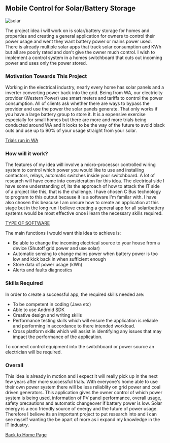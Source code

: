## Mobile Control for Solar/Battery Storage

![solar](https://user-images.githubusercontent.com/48243224/54472570-28ea7080-4805-11e9-96b2-b402f7b9bd82.jpg)

The project idea i will work on is solar/battery storage for homes and properties and creating a general application for owners to control their power usage and went they want battery power or mains power used. There is already multiple solar apps that track solar consumption and KWh but all are poorly rated and don't give the owner much control. I wish to implement a control system in a homes switchboard that cuts out incoming power and uses only the power stored. 

### Motivation Towards This Project

Working in the electrical industry, nearly every home has solar panels and a inverter converting power back into the grid. Being from WA, our electricity provider (Western Power) use smart meters and tariffs to control the power consumption. All of clients ask whether there are ways to bypass the provider and use the power the solar panels generate. That only works if you have a  large battery group to store it. It is a expensive exercise especially for small homes but there are more and more trials being conducted around WA and it looks to be the way of the future to avoid black outs and use up to 90% of your usage straight from your solar.

[Trials run in WA](https://westernpower.com.au/energy-solutions/projects-and-trials/stand-alone-power-systems-trial/)

### How will it work?

The features of my idea will involve a micro-processor controlled wiring system to control which power you would like to use and installing contactors, relays, automatic switches inside your switchboard. A lot of research will have come into consideration for this idea. The electrical side I have some understanding of, its the approach of how to attack the IT side of a project like this, that is the challenge. I have chosen C Bus technology to program to this output because it is a software I'm familar with. I have also chosen this beacuse I am unsure how to create an application at this stage but in the long run I believe creating a general app for all solar/battery systems would be most effective once i learn the necessary skills required.

[TYPE OF SOFTWARE](https://www.clipsal.com/Trade/Products/Integrated-Systems/C-Bus-Control-and-Management-System/C-Bus-Software)

The main functions i would want this idea to achieve is:

- Be able to change the incoming electrical source to your house from a device (Shutoff grid power and use solar)
- Automatic sensing to change mains power when battery power is too low and kick back in when sufficient enough
- Store data of power usage (kWh)
- Alerts and faults diagnostics

### Skills Required
In order to create a successful app, the required skills needed are:
- To be competent in coding (Java etc)
- Able to use Android SDK
- Creative design and writing skills
- Performance testing skills which will ensure the application is reliable and performing in accordance to there intended workload. 
- Cross platform skills which will assist in identifying any issues that may impact the performance of the application.

To connect control equipment into the switchboard or power source an electrician will be required.

### Overall
This idea is already in motion and i expect it will really pick up in the next few years after more successful trials. With everyone's home able to use their own power system there will be less reliablity on grid power and coal driven generators. This application gives the owner control of which power system is being used, information of PV panel performance, overall usage, safety precautions and automatic changeover if battery power is low. Solar energy is a eco friendly source of energy and the future of power usage. Therefore I believe its an important project to put research into and i can see myself wanting the be apart of more as i expand my knowledge in the IT industry.

[Back to Home Page](https://lightfoot610.github.io/MyProfile/)
